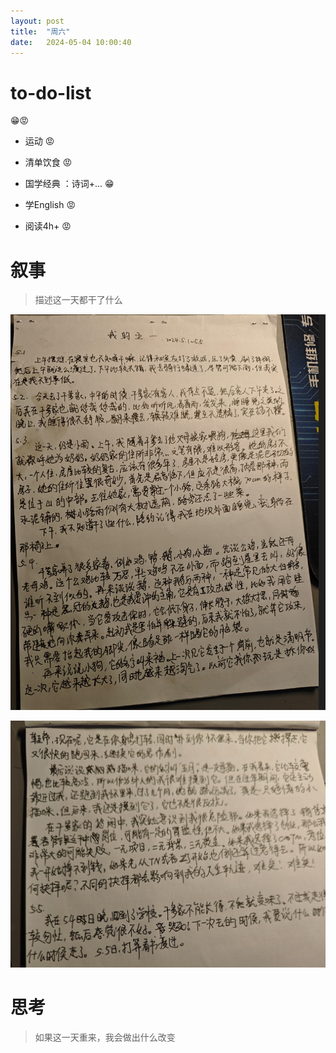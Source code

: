 ```yaml
---
layout: post
title:  "周六"
date:   2024-05-04 10:00:40
---
```


# to-do-list

😁😡

- 运动  😡

- 清单饮食  😡

- 国学经典 ：诗词+...  😁

- 学English 😡

- 阅读4h+  😡



# 叙事

> 描述这一天都干了什么

![image-20240505085739063](https://raw.githubusercontent.com/i1oveyou/2024-year/master/_posts/img/image-20240505085739063.png)

![image-20240505085750084](https://raw.githubusercontent.com/i1oveyou/2024-year/master/_posts/img/image-20240505085750084.png)

# 思考

> 如果这一天重来，我会做出什么改变



